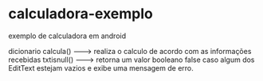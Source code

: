 # calculadora-exemplo
exemplo de calculadora em android

dicionario
calcula() ---> realiza o calculo de acordo com as informações recebidas
txtisnull() ---> retorna um valor booleano false caso algum dos EditText estejam vazios e exibe uma mensagem de erro.

